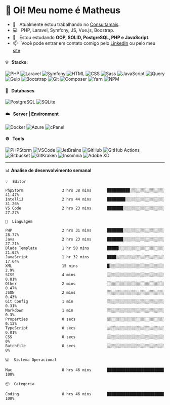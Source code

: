# 👋 Oi! Meu nome é Matheus

- 🔭 &nbsp; Atualmente estou trabalhando no [Consultamais](https://consultamais.com.br/).
- 💻 &nbsp; PHP, Laravel, Symfony, JS, Vue.js, Boostrap.
- 🌱 &nbsp; Estou estudando **OOP, SOLID, PostgreSQL, PHP e JavaScript**.
- 📫 &nbsp; Você pode entrar em contato comigo pelo [LinkedIn](https://www.linkedin.com/in/matheuscamargoxavier/) ou pelo meu [site](https://matheuscamargo.co).

#### 💡 &nbsp; Stacks:
![PHP](https://img.shields.io/badge/-PHP-777BB4?&logo=php&logoColor=FFFFFF)
![Laravel](https://img.shields.io/badge/-Laravel-FF2D20?&logo=laravel&logoColor=FFFFFF)
![Symfony](https://img.shields.io/badge/-Symfony-000000?&logo=symfony&logoColor=FFFFFF)
![HTML](https://img.shields.io/badge/-HTML-E34F26?&logo=html5&logoColor=FFFFFF)
![CSS](https://img.shields.io/badge/-CSS-1572B6?&logo=css3&logoColor=FFFFFF)
![Sass](https://img.shields.io/badge/-Sass-CC6699?&logo=sass&logoColor=FFFFFF)
![JavaScript](https://img.shields.io/badge/-JavaScript-F7DF1E?&logo=javascript&logoColor=FFFFFF)
![jQuery](https://img.shields.io/badge/-jQuery-0769AD?&logo=jquery&logoColor=FFFFFF)
![Gulp](https://img.shields.io/badge/-Gulp-CF4647?&logo=gulp&logoColor=FFFFFF)
![Bootstrap](https://img.shields.io/badge/-Bootstrap-7952B3?&logo=bootstrap&logoColor=FFFFFF)
![Git](https://img.shields.io/badge/-Git-F05032?&logo=git&logoColor=FFFFFF)
![Composer](https://img.shields.io/badge/-Composer-885630?&logo=composer&logoColor=FFFFFF)
![Yarn](https://img.shields.io/badge/-Yarn-2C8EBB?&logo=yarn&logoColor=FFFFFF)
![NPM](https://img.shields.io/badge/-npm-CB3837?&logo=npm&logoColor=FFFFFF)

#### 💾 &nbsp; Databases
![PostgreSQL](https://img.shields.io/badge/-PostgreSQL-336791?&logo=PostgreSQL&logoColor=FFFFFF)
![SQLite](https://img.shields.io/badge/-SQLite-003B57?&logo=SQLite&logoColor=FFFFFF)

#### ☁️ &nbsp; Server | Environment
![Docker](https://img.shields.io/badge/-Docker-2496ED?&logo=docker&logoColor=FFFFFF)
![Azure](https://img.shields.io/badge/-Azure-0089D6?&logo=microsoft%20azure&logoColor=FFFFFF)
![cPanel](https://img.shields.io/badge/-cPanel-FF6C2C?&logo=cpanel&logoColor=FFFFFF)

#### ⚙️ &nbsp; Tools
![PHPStorm](https://img.shields.io/badge/-PHPStorm-000000?&logo=PHPStorm&logoColor=FFFFFF)
![VSCode](https://img.shields.io/badge/-VSCode-007ACC?&logo=Visual%20Studio%20Code&logoColor=FFFFFF) 
![JetBrains](https://img.shields.io/badge/-JetBrains-000000?&logo=jetbrains&logoColor=FFFFFF) 
![GitHub](https://img.shields.io/badge/-GitHub-181717?&logo=github&logoColor=FFFFFF) 
![GitHub Actions](https://img.shields.io/badge/-GitHub%20Actions-181717?&logo=GitHub%20Actions&logoColor=FFFFFF) 
![Bitbucket](https://img.shields.io/badge/-Bitbucket-0052CC?&logo=bitbucket&logoColor=FFFFFF)
![GitKraken](https://img.shields.io/badge/-GitKraken-179287?&logo=GitKraken&logoColor=FFFFFF)
![Insomnia](https://img.shields.io/badge/-Insomnia-5849BE?&logo=Insomnia&logoColor=FFFFFF)
![Adobe XD](https://img.shields.io/badge/-Adobe%20XD-FF61F6?&logo=adobe%20xd&logoColor=FFFFFF) 
_______

📊  **Analise de desenvolvimento semanal**
```text
💡  Editor

PhpStorm                 3 hrs 38 mins       ██████████░░░░░░░░░░░░░░░     41.47%
IntelliJ                 2 hrs 44 mins       ████████░░░░░░░░░░░░░░░░░     31.26%
VS Code                  2 hrs 23 mins       ███████░░░░░░░░░░░░░░░░░░     27.27%
```
```text
💬  Linguagem

PHP                      2 hrs 31 mins       ███████░░░░░░░░░░░░░░░░░░     28.77%
Java                     2 hrs 23 mins       ███████░░░░░░░░░░░░░░░░░░     27.21%
Blade Template           1 hr 50 mins        █████░░░░░░░░░░░░░░░░░░░░     21.02%
JavaScript               1 hr 32 mins        ████░░░░░░░░░░░░░░░░░░░░░     17.64%
XML                      15 mins             █░░░░░░░░░░░░░░░░░░░░░░░░       2.9%
SCSS                     4 mins              ░░░░░░░░░░░░░░░░░░░░░░░░░      0.81%
Other                    2 mins              ░░░░░░░░░░░░░░░░░░░░░░░░░      0.47%
JSON                     2 mins              ░░░░░░░░░░░░░░░░░░░░░░░░░      0.43%
Git Config               1 min               ░░░░░░░░░░░░░░░░░░░░░░░░░      0.31%
Markdown                 1 min               ░░░░░░░░░░░░░░░░░░░░░░░░░       0.3%
Properties               0 secs              ░░░░░░░░░░░░░░░░░░░░░░░░░      0.13%
TypeScript               0 secs              ░░░░░░░░░░░░░░░░░░░░░░░░░      0.01%
CSS                      0 secs              ░░░░░░░░░░░░░░░░░░░░░░░░░         0%
Batchfile                0 secs              ░░░░░░░░░░░░░░░░░░░░░░░░░         0%
```
```text
💻  Sistema Operacional

Mac                      8 hrs 46 mins       █████████████████████████       100%
```
```text
📦  Categoria

Coding                   8 hrs 46 mins       █████████████████████████       100%
```
